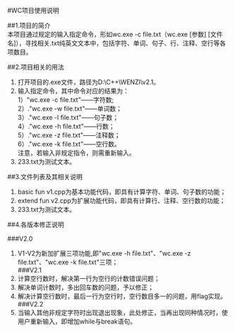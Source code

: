 #WC项目使用说明<br>

##1.项目的简介<br>
本项目通过规定的输入指定命令，形如wc.exe -c file.txt（wc.exe [参数] [文件名]），寻找相关.txt纯英文文本中，包括字符、单词、句子、行、注释、空行等各项数目。<br>

##2.项目相关的用法<br>

1. 打开项目的.exe文件，路径为D:\C++\WENZI\v2.1。<br>
2. 输入指定命令，其中命令对应的结果为：<br>
 1）"wc.exe -c file.txt"——字符数;<br>
 2）."wc.exe -w file.txt"——单词数；<br>
 3）."wc.exe -l file.txt"——句子数；<br>
 4）."wc.exe -h file.txt"——行数；<br>
 5）."wc.exe -z file.txt"——注释数；<br>
 6）."wc.exe -k file.txt"——空行数。<br>
注意，若输入非规定指令，则需重新输入。<br>
3. 233.txt为测试文本。<br>

##3.文件列表及其相关说明<br>

1. basic fun v1.cpp为基本功能代码，即具有计算字符、单词、句子数的功能；<br>
2. extend fun v2.cpp为扩展功能代码，即具有计算行、注释、空行数的功能；<br>
3. 233.txt为测试文本。<br>

##4.各版本修正说明<br>

###V2.0<br>
1.	V1-V2为新加扩展三项功能,即"wc.exe -h file.txt"、"wc.exe -z file.txt"、"wc.exe -k file.txt"三项；<br>
###V2.1<br>
1. 计算空行数时，解决第一行为空行的计数错误问题；<br>
2. 解决单词计数时，多出回车数的问题，予以修正；<br>
3. 解决计算空行数时，最后一行为空行时，空行数目多一的问题，用flag实现。<br>
###V2.2<br>
1. 当输入其他非规定字符时出现退出现象，此处修正，当再出现同种情况时，使用户重新输入，即增加while与break语句。<br>
